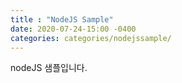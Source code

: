 ```yaml
---
title : "NodeJS Sample"
date: 2020-07-24-15:00 -0400
categories: categories/nodejssample/
---
```

nodeJS 샘플입니다.